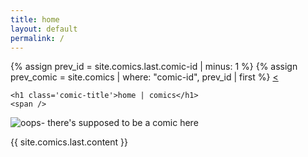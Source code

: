 ```yaml
---
title: home
layout: default
permalink: /
---
```


<div class='content'>
  <div class='display-nav'>
    {% assign prev_id = site.comics.last.comic-id | minus: 1 %}
    {% assign prev_comic = site.comics | where: "comic-id", prev_id | first %}
    <a 
    class='link left'
    href='{{ prev_comic.url | relative_url }}'>
      <span class='arrow'>&lt;</span>
    </a>

    <h1 class='comic-title'>home | comics</h1>
    <span />
  </div>

  <img 
  class='comic' 
  src='comics/{{ site.comics.last.image }}' 
  alt="oops- there's supposed to be a comic here" />

  <div class='explanation'>
    {{ site.comics.last.content }}
  </div>
</div>